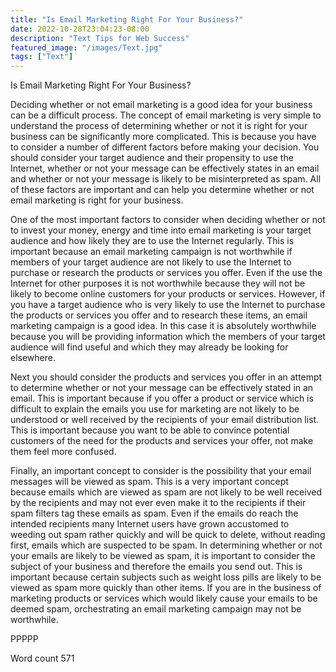 ```yaml
---
title: "Is Email Marketing Right For Your Business?"
date: 2022-10-28T23:04:23-08:00
description: "Text Tips for Web Success"
featured_image: "/images/Text.jpg"
tags: ["Text"]
---
```


Is Email Marketing Right For Your Business?

Deciding whether or not email marketing is a good idea for your business can be a difficult process. The concept of email marketing is very simple to understand the process of determining whether or not it is right for your business can be significantly more complicated. This is because you have to consider a number of different factors before making your decision. You should consider your target audience and their propensity to use the Internet, whether or not your message can be effectively states in an email and whether or not your message is likely to be misinterpreted as spam. All of these factors are important and can help you determine whether or not email marketing is right for your business. 

One of the most important factors to consider when deciding whether or not to invest your money, energy and time into email marketing is your target audience and how likely they are to use the Internet regularly. This is important because an email marketing campaign is not worthwhile if members of your target audience are not likely to use the Internet to purchase or research the products or services you offer. Even if the use the Internet for other purposes it is not worthwhile because they will not be likely to become online customers for your products or services. However, if you have a target audience who is very likely to use the Internet to purchase the products or services you offer and to research these items, an email marketing campaign is a good idea. In this case it is absolutely worthwhile because you will be providing information which the members of your target audience will find useful and which they may already be looking for elsewhere. 

Next you should consider the products and services you offer in an attempt to determine whether or not your message can be effectively stated in an email. This is important because if you offer a product or service which is difficult to explain the emails you use for marketing are not likely to be understood or well received by the recipients of your email distribution list. This is important because you want to be able to convince potential customers of the need for the products and services your offer, not make them feel more confused. 

Finally, an important concept to consider is the possibility that your email messages will be viewed as spam. This is a very important concept because emails which are viewed as spam are not likely to be well received by the recipients and may not ever even make it to the recipients if their spam filters tag these emails as spam. Even if the emails do reach the intended recipients many Internet users have grown accustomed to weeding out spam rather quickly and will be quick to delete, without reading first, emails which are suspected to be spam. In determining whether or not your emails are likely to be viewed as spam, it is important to consider the subject of your business and therefore the emails you send out. This is important because certain subjects such as weight loss pills are likely to be viewed as spam more quickly than other items. If you are in the business of marketing products or services which would likely cause your emails to be deemed spam, orchestrating an email marketing campaign may not be worthwhile. 

PPPPP

Word count 571

